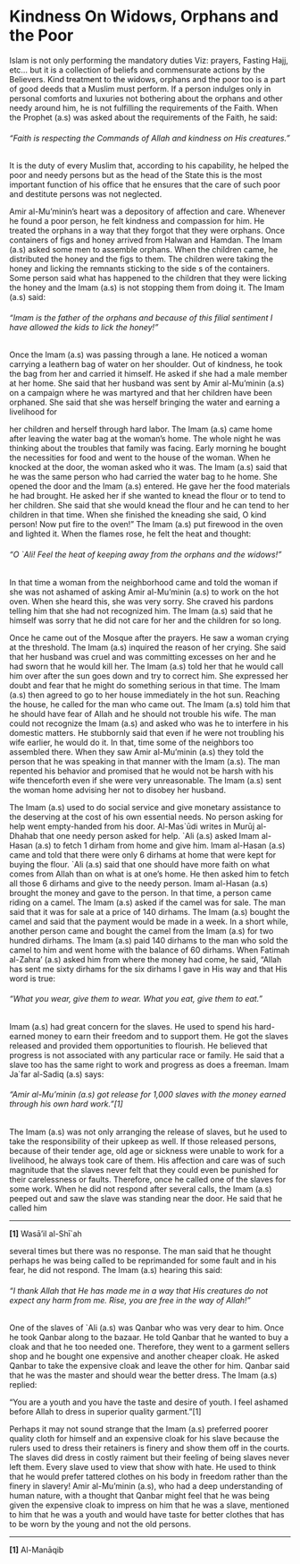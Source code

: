 Kindness On Widows, Orphans and the Poor
========================================

Islam is not only performing the mandatory duties Viz: prayers, Fasting
Hajj, etc… but it is a collection of beliefs and commensurate actions by
the Believers. Kind treatment to the widows, orphans and the poor too is
a part of good deeds that a Muslim must perform. If a person indulges
only in personal comforts and luxuries not bothering about the orphans
and other needy around him, he is not fulfilling the requirements of the
Faith. When the Prophet (a.s) was asked about the requirements of the
Faith, he said:

###### “Faith is respecting the Commands of Allah and kindness on His creatures.”

It is the duty of every Muslim that, according to his capability, he
helped the poor and needy persons but as the head of the State this is
the most important function of his office that he ensures that the care
of such poor and destitute persons was not neglected.

Amir al-Mu’minin’s heart was a depository of affection and care.
Whenever he found a poor person, he felt kindness and compassion for
him. He treated the orphans in a way that they forgot that they were
orphans. Once containers of figs and honey arrived from Halwan and
Hamdan. The Imam (a.s) asked some men to assemble orphans. When the
children came, he distributed the honey and the figs to them. The
children were taking the honey and licking the remnants sticking to the
side s of the containers. Some person said what has happened to the
children that they were licking the honey and the Imam (a.s) is not
stopping them from doing it. The Imam (a.s) said:

###### “Imam is the father of the orphans and because of this filial sentiment I have allowed the kids to lick the honey!”

Once the Imam (a.s) was passing through a lane. He noticed a woman
carrying a leathern bag of water on her shoulder. Out of kindness, he
took the bag from her and carried it himself. He asked if she had a male
member at her home. She said that her husband was sent by Amir
al-Mu’minin (a.s) on a campaign where he was martyred and that her
children have been orphaned. She said that she was herself bringing the
water and earning a livelihood for

her children and herself through hard labor. The Imam (a.s) came home
after leaving the water bag at the woman’s home. The whole night he was
thinking about the troubles that family was facing. Early morning he
bought the necessities for food and went to the house of the woman. When
he knocked at the door, the woman asked who it was. The Imam (a.s) said
that he was the same person who had carried the water bag to he home.
She opened the door and the Imam (a.s) entered. He gave her the food
materials he had brought. He asked her if she wanted to knead the flour
or to tend to her children. She said that she would knead the flour and
he can tend to her children in that time. When she finished the kneading
she said, O kind person! Now put fire to the oven!” The Imam (a.s) put
firewood in the oven and lighted it. When the flames rose, he felt the
heat and thought:

###### “O \`Ali! Feel the heat of keeping away from the orphans and the widows!”

In that time a woman from the neighborhood came and told the woman if
she was not ashamed of asking Amir al-Mu’minin (a.s) to work on the hot
oven. When she heard this, she was very sorry. She craved his pardons
telling him that she had not recognized him. The Imam (a.s) said that he
himself was sorry that he did not care for her and the children for so
long.

Once he came out of the Mosque after the prayers. He saw a woman crying
at the threshold. The Imam (a.s) inquired the reason of her crying. She
said that her husband was cruel and was committing excesses on her and
he had sworn that he would kill her. The Imam (a.s) told her that he
would call him over after the sun goes down and try to correct him. She
expressed her doubt and fear that he might do something serious in that
time. The Imam (a.s) then agreed to go to her house immediately in the
hot sun. Reaching the house, he called for the man who came out. The
Imam (a.s) told him that he should have fear of Allah and he should not
trouble his wife. The man could not recognize the Imam (a.s) and asked
who was he to interfere in his domestic matters. He stubbornly said that
even if he were not troubling his wife earlier, he would do it. In that,
time some of the neighbors too assembled there. When they saw Amir
al-Mu’minin (a.s) they told the person that he was speaking in that
manner with the Imam (a.s). The man repented his behavior and promised
that he would not be harsh with his wife thenceforth even if she were
very unreasonable. The Imam (a.s) sent the woman home advising her not
to disobey her husband.

The Imam (a.s) used to do social service and give monetary assistance to
the deserving at the cost of his own essential needs. No person asking
for help went empty-handed from his door. Al-Mas\`ūdi writes in Murūj
al-Dhahab that one needy person asked for help. \`Ali (a.s) asked Imam
al-Hasan (a.s) to fetch 1 dirham from home and give him. Imam al-Hasan
(a.s) came and told that there were only 6 dirhams at home that were
kept for buying the flour. \`Ali (a.s) said that one should have more
faith on what comes from Allah than on what is at one’s home. He then
asked him to fetch all those 6 dirhams and give to the needy person.
Imam al-Hasan (a.s) brought the money and gave to the person. In that
time, a person came riding on a camel. The Imam (a.s) asked if the camel
was for sale. The man said that it was for sale at a price of 140
dirhams. The Imam (a.s) bought the camel and said that the payment would
be made in a week. In a short while, another person came and bought the
camel from the Imam (a.s) for two hundred dirhams. The Imam (a.s) paid
140 dirhams to the man who sold the camel to him and went home with the
balance of 60 dirhams. When Fatimah al-Zahra’ (a.s) asked him from where
the money had come, he said, “Allah has sent me sixty dirhams for the
six dirhams I gave in His way and that His word is true:

###### “What you wear, give them to wear. What you eat, give them to eat.”

Imam (a.s) had great concern for the slaves. He used to spend his
hard-earned money to earn their freedom and to support them. He got the
slaves released and provided them opportunities to flourish. He believed
that progress is not associated with any particular race or family. He
said that a slave too has the same right to work and progress as does a
freeman. Imam Ja\`far al-Sadiq (a.s) says:

###### “Amir al-Mu’minin (a.s) got release for 1,000 slaves with the money earned through his own hard work.”[1]

The Imam (a.s) was not only arranging the release of slaves, but he used
to take the responsibility of their upkeep as well. If those released
persons, because of their tender age, old age or sickness were unable to
work for a livelihood, he always took care of them. His affection and
care was of such magnitude that the slaves never felt that they could
even be punished for their carelessness or faults. Therefore, once he
called one of the slaves for some work. When he did not respond after
several calls, the Imam (a.s) peeped out and saw the slave was standing
near the door. He said that he called him

------------------------------------------------------------------------

**[1]** Wasā’il al-Shī\`ah

several times but there was no response. The man said that he thought
perhaps he was being called to be reprimanded for some fault and in his
fear, he did not respond. The Imam (a.s) hearing this said:

###### “I thank Allah that He has made me in a way that His creatures do not expect any harm from me. Rise, you are free in the way of Allah!”

One of the slaves of \`Ali (a.s) was Qanbar who was very dear to him.
Once he took Qanbar along to the bazaar. He told Qanbar that he wanted
to buy a cloak and that he too needed one. Therefore, they went to a
garment sellers shop and he bought one expensive and another cheaper
cloak. He asked Qanbar to take the expensive cloak and leave the other
for him. Qanbar said that he was the master and should wear the better
dress. The Imam (a.s) replied:

“You are a youth and you have the taste and desire of youth. I feel
ashamed before Allah to dress in superior quality garment.”[1]

Perhaps it may not sound strange that the Imam (a.s) preferred poorer
quality cloth for himself and an expensive cloak for his slave because
the rulers used to dress their retainers is finery and show them off in
the courts. The slaves did dress in costly raiment but their feeling of
being slaves never left them. Every slave used to view that show with
hate. He used to think that he would prefer tattered clothes on his body
in freedom rather than the finery in slavery! Amir al-Mu’minin (a.s),
who had a deep understanding of human nature, with a thought that Qanbar
might feel that he was being given the expensive cloak to impress on him
that he was a slave, mentioned to him that he was a youth and would have
taste for better clothes that has to be worn by the young and not the
old persons.

------------------------------------------------------------------------

**[1]** Al-Manāqib
